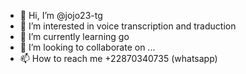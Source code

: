 - 👋 Hi, I’m @jojo23-tg
- 👀 I’m interested in voice transcription and traduction
- 🌱 I’m currently learning go
- 💞️ I’m looking to collaborate on ...
- 📫 How to reach me +22870340735 (whatsapp)

<!---
jojo23-tg/jojo23-tg is a ✨ special ✨ repository because its `README.md` (this file) appears on your GitHub profile.
You can click the Preview link to take a look at your changes.
--->
